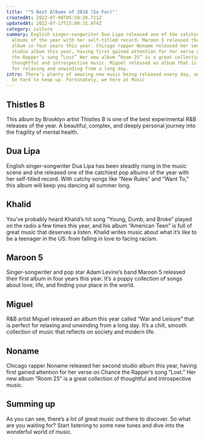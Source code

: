 ```yaml
---
title: '"5 Best Albums of 2018 (So Far)"'
createdAt: 2022-07-08T05:58:26.711Z
updatedAt: 2022-07-17T15:00:31.974Z
category: culture
summary: English singer-songwriter Dua Lipa released one of the catchiest pop
  albums of the year with her self-titled record. Maroon 5 released their first
  album in four years this year. Chicago rapper Noname released her second
  studio album this year, having first gained attention for her verse on Chance
  the Rapper’s song “Lost” Her new album “Room 25” is a great collection of
  thoughtful and introspective music. Miguel released an album that is perfect
  for relaxing and unwinding from a long day.
intro: There’s plenty of amazing new music being released every day, and it can
  be hard to keep up. Fortunately, we here at Music
---
```


## Thistles B

This album by Brooklyn artist Thistles B is one of the best experimental R&B releases of the year. A beautiful, complex, and deeply personal journey into the fragility of mental health.
## Dua Lipa

English singer-songwriter Dua Lipa has been steadily rising in the music scene and she released one of the catchiest pop albums of the year with her self-titled record. With catchy songs like “New Rules” and “Want To,” this album will keep you dancing all summer long.
## Khalid

You’ve probably heard Khalid’s hit song “Young, Dumb, and Broke” played on the radio a few times this year, and his album “American Teen” is full of great music that deserves a listen. Khalid writes music about what it’s like to be a teenager in the US: from falling in love to facing racism.
## Maroon 5

Singer-songwriter and pop star Adam Levine’s band Maroon 5 released their first album in four years this year. It’s a poppy collection of songs about love, life, and finding your place in the world.
## Miguel

R&B artist Miguel released an album this year called “War and Leisure” that is perfect for relaxing and unwinding from a long day. It’s a chill, smooth collection of music that reflects on society and modern life.
## Noname

Chicago rapper Noname released her second studio album this year, having first gained attention for her verse on Chance the Rapper’s song “Lost.” Her new album “Room 25” is a great collection of thoughtful and introspective music.
## Summing up

As you can see, there’s a lot of great music out there to discover. So what are you waiting for? Start listening to some new tunes and dive into the wonderful world of music.
